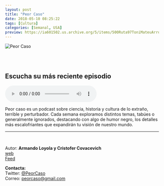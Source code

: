 ```yaml
---
layout: post
title: "Peor Caso"
date: 2018-05-10 08:25:22
tags: [Cultura]
categories: [Semanal, USA]
preview: https://ia601502.us.archive.org/5/items/500Ruta97ToniMateuArrom/Pclogo300-ArmandoLoyola.jpg
---
```


![Peor Caso](https://ia601502.us.archive.org/5/items/500Ruta97ToniMateuArrom/Pclogo500-ArmandoLoyola.jpg)

<br/>
<br/>

## Escucha su más reciente episodio

<!--reproductor-feed=http://peorcaso.podbean.com/feed/-->
<!--reproductor-start-->
<audio id="audio" preload="auto" controls="" src="https://peorcaso.podbean.com/mf/feed/te2rcv/PCE52_-_Exorcismo.mp3"></audio>
<!--reproductor-end-->

Peor caso es un podcast sobre ciencia, historia y cultura de lo extraño, terrible y perturbador. Cada semana exploramos distintos temas, tabúes o generalmente ignorados, destacando con algo de humor negro, los detalles más escalofriantes que expandirán tu visión de nuestro mundo.  

_ _ _

<br>

Autor: **Armando Loyola y Cristofer Covacevich**  
[web](http://www.peorcaso.com)  
[Feed](http://peorcaso.podbean.com/feed/)  



**Contacta:**  
Twitter: [@PeorCaso](https://twitter.com/PeorCaso)  
Correo: [peorcaso@gmail.com](mailto:peorcaso@gmail.com)  
